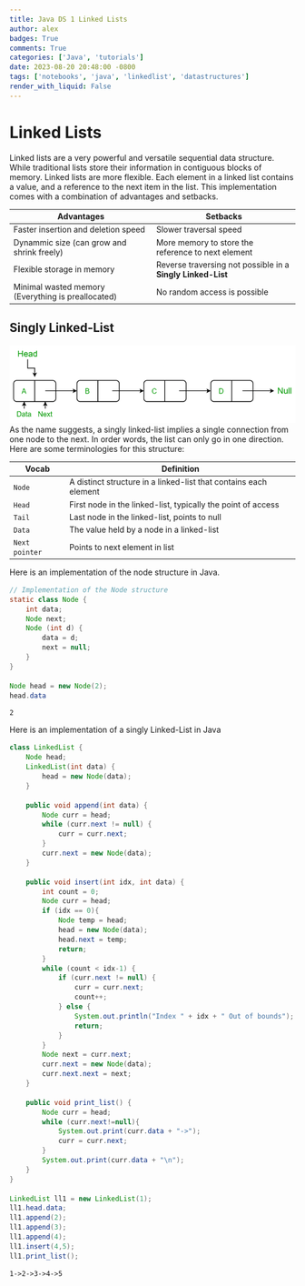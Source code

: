 ```yaml
---
title: Java DS 1 Linked Lists
author: alex
badges: True
comments: True
categories: ['Java', 'tutorials']
date: 2023-08-20 20:48:00 -0800
tags: ['notebooks', 'java', 'linkedlist', 'datastructures']
render_with_liquid: False
---
```


# Linked Lists
Linked lists are a very powerful and versatile sequential data structure. While traditional lists store their information in contiguous blocks of memory. Linked lists are more flexible. Each element in a linked list contains a value, and a reference to the next item in the list. This implementation comes with a combination of advantages and setbacks.

| Advantages | Setbacks |
|-|-|
| Faster insertion and deletion speed | Slower traversal speed |
| Dynammic size (can grow and shrink freely) | More memory  to store the reference to next element |
| Flexible storage in memory | Reverse traversing not possible in a **Singly Linked-List** |
| Minimal wasted memory (Everything is preallocated) | No random access is possible |

## Singly Linked-List
![](/assets/img/DS/singly_linked_list.png "Singly Linked-List")
As the name suggests, a singly linked-list implies a single connection from one node to the next. In order words, the list can only go in one direction. Here are some terminologies for this structure:  

| Vocab | Definition |
|-|-|
| `Node` | A distinct structure in a linked-list that contains each element | 
| `Head` | First node in the linked-list, typically the point of access |
| `Tail` | Last node in the linked-list, points to null |
| `Data` | The value held by a node in a linked-list |
| `Next pointer` | Points to next element in list |  

Here is an implementation of the node structure in Java.


```java
// Implementation of the Node structure
static class Node {
    int data;
    Node next;
    Node (int d) {
        data = d;
        next = null;
    } 
}

Node head = new Node(2);
head.data
```




    2



Here is an implementation of a singly Linked-List in Java


```java
class LinkedList {
    Node head;
    LinkedList(int data) {
        head = new Node(data);
    }

    public void append(int data) {
        Node curr = head;
        while (curr.next != null) {
            curr = curr.next;
        }
        curr.next = new Node(data);
    }

    public void insert(int idx, int data) {
        int count = 0;
        Node curr = head;
        if (idx == 0){
            Node temp = head;
            head = new Node(data);
            head.next = temp;
            return;
        }
        while (count < idx-1) {
            if (curr.next != null) {
                curr = curr.next;
                count++;
            } else {
                System.out.println("Index " + idx + " Out of bounds");
                return;
            }
        }
        Node next = curr.next;
        curr.next = new Node(data);
        curr.next.next = next;
    }

    public void print_list() {
        Node curr = head;
        while (curr.next!=null){
            System.out.print(curr.data + "->");
            curr = curr.next;
        }
        System.out.print(curr.data + "\n");
    }
}

LinkedList ll1 = new LinkedList(1);
ll1.head.data;
ll1.append(2);
ll1.append(3);
ll1.append(4);
ll1.insert(4,5);
ll1.print_list();

```

    1->2->3->4->5

